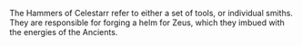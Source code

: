 The Hammers of Celestarr refer to either a set of tools, or individual smiths. They are responsible for forging a helm for Zeus, which they imbued with the energies of the Ancients.
